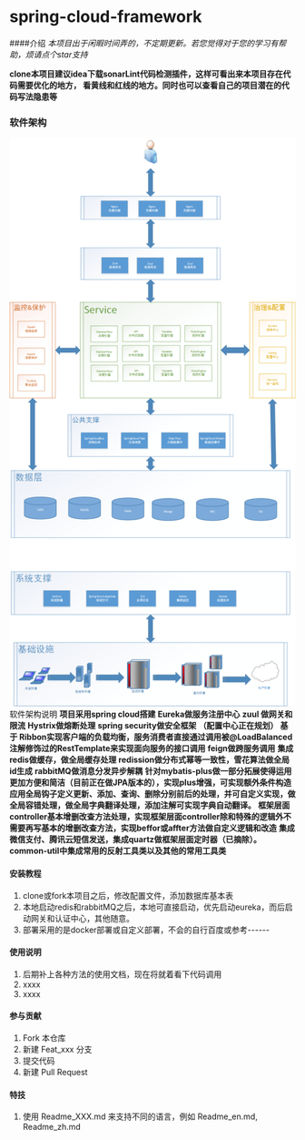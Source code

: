 # spring-cloud-framework

####介绍
*本项目出于闲暇时间弄的，不定期更新。若您觉得对于您的学习有帮助，烦请点个star支持*

**clone本项目建议idea下载sonarLint代码检测插件，这样可看出来本项目存在代码需要优化的地方，
看黄线和红线的地方。同时也可以查看自己的项目潜在的代码写法隐患等**


### 软件架构
![image](https://github.com/markyangchangliang/framework/blob/main/spring-cloud-framework/pojo/src/main/java/com/markyang/framework/pojo/img/20200404230333236.png)
软件架构说明
**项目采用spring cloud搭建**
**Eureka做服务注册中心**
**zuul 做网关和限流**
**Hystrix做熔断处理**
**spring security做安全框架**
**（配置中心正在规划）**
**基于 Ribbon实现客户端的负载均衡，服务消费者直接通过调用被@LoadBalanced注解修饰过的RestTemplate来实现面向服务的接口调用**
**feign做跨服务调用**
**集成redis做缓存，做全局缓存处理**
**redission做分布式幂等一致性，雪花算法做全局id生成**
**rabbitMQ做消息分发异步解耦**
**针对mybatis-plus做一部分拓展使得运用更加方便和简洁（目前正在做JPA版本的），实现plus增强，可实现额外条件构造**
**应用全局钩子定义更新、添加、查询、删除分别前后的处理，并可自定义实现，做全局容错处理，做全局字典翻译处理，添加注解可实现字典自动翻译。**
**框架层面controller基本增删改查方法处理，实现框架层面controller除和特殊的逻辑外不需要再写基本的增删改查方法，实现beffor或affter方法做自定义逻辑和改造**
**集成微信支付、腾讯云短信发送，集成quartz做框架层面定时器（已摘除）。**
**common-util中集成常用的反射工具类以及其他的常用工具类**

#### 安装教程

1.  clone或fork本项目之后，修改配置文件，添加数据库基本表
2.  本地启动redis和rabbitMQ之后，本地可直接启动，优先启动eureka，而后启动网关和认证中心，其他随意。
3.  部署采用的是docker部署或自定义部署，不会的自行百度或参考------

#### 使用说明

1.  后期补上各种方法的使用文档，现在将就着看下代码调用
2.  xxxx
3.  xxxx

#### 参与贡献

1.  Fork 本仓库
2.  新建 Feat_xxx 分支
3.  提交代码
4.  新建 Pull Request


#### 特技

1.  使用 Readme\_XXX.md 来支持不同的语言，例如 Readme\_en.md, Readme\_zh.md
